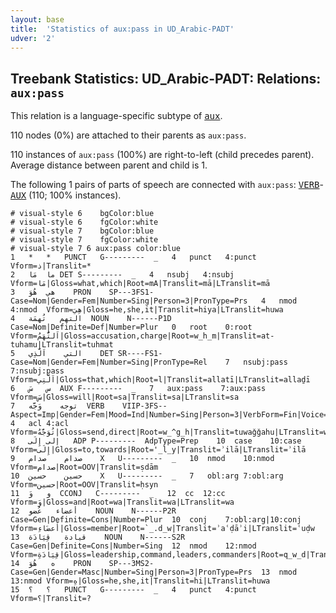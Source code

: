 ```yaml
---
layout: base
title:  'Statistics of aux:pass in UD_Arabic-PADT'
udver: '2'
---
```


## Treebank Statistics: UD_Arabic-PADT: Relations: `aux:pass`

This relation is a language-specific subtype of <tt><a href="ar_padt-dep-aux.html">aux</a></tt>.

110 nodes (0%) are attached to their parents as `aux:pass`.

110 instances of `aux:pass` (100%) are right-to-left (child precedes parent).
Average distance between parent and child is 1.

The following 1 pairs of parts of speech are connected with `aux:pass`: <tt><a href="ar_padt-pos-VERB.html">VERB</a></tt>-<tt><a href="ar_padt-pos-AUX.html">AUX</a></tt> (110; 100% instances).


~~~ conllu
# visual-style 6	bgColor:blue
# visual-style 6	fgColor:white
# visual-style 7	bgColor:blue
# visual-style 7	fgColor:white
# visual-style 7 6 aux:pass	color:blue
1	*	*	PUNCT	G---------	_	4	punct	4:punct	Vform=ذ|Translit=*
2	ما	مَا	DET	S---------	_	4	nsubj	4:nsubj	Vform=مَا|Gloss=what,which|Root=mA|Translit=mā|LTranslit=mā
3	هي	هُوَ	PRON	SP---3FS1-	Case=Nom|Gender=Fem|Number=Sing|Person=3|PronType=Prs	4	nmod	4:nmod	Vform=هِيَ|Gloss=he,she,it|Translit=hiya|LTranslit=huwa
4	التهم	تُهمَة	NOUN	N------P1D	Case=Nom|Definite=Def|Number=Plur	0	root	0:root	Vform=اَلتُّهَمُ|Gloss=accusation,charge|Root=w_h_m|Translit=at-tuhamu|LTranslit=tuhmat
5	التي	اَلَّذِي	DET	SR----FS1-	Case=Nom|Gender=Fem|Number=Sing|PronType=Rel	7	nsubj:pass	7:nsubj:pass	Vform=اَلَّتِي|Gloss=that,which|Root=l|Translit=allatī|LTranslit=allaḏī
6	س	سَ	AUX	F---------	_	7	aux:pass	7:aux:pass	Vform=سَ|Gloss=will|Root=sa|Translit=sa|LTranslit=sa
7	توجه	وَجَّه	VERB	VIIP-3FS--	Aspect=Imp|Gender=Fem|Mood=Ind|Number=Sing|Person=3|VerbForm=Fin|Voice=Pass	4	acl	4:acl	Vform=تُوَجَّهُ|Gloss=send,direct|Root=w_^g_h|Translit=tuwaǧǧahu|LTranslit=waǧǧah
8	إلى	إِلَى	ADP	P---------	AdpType=Prep	10	case	10:case	Vform=إِلَى|Gloss=to,towards|Root='_l_y|Translit=ʾilā|LTranslit=ʾilā
9	صدام	صدام	X	U---------	_	10	nmod	10:nmod	Vform=صدام|Root=OOV|Translit=ṣdām
10	حسين	حسين	X	U---------	_	7	obl:arg	7:obl:arg	Vform=حسين|Root=OOV|Translit=ḥsyn
11	و	وَ	CCONJ	C---------	_	12	cc	12:cc	Vform=وَ|Gloss=and|Root=wa|Translit=wa|LTranslit=wa
12	أعضاء	عُضو	NOUN	N------P2R	Case=Gen|Definite=Cons|Number=Plur	10	conj	7:obl:arg|10:conj	Vform=أَعضَاءِ|Gloss=member|Root=`_.d_w|Translit=ʾaʿḍāʾi|LTranslit=ʿuḍw
13	قيادة	قِيَادَة	NOUN	N------S2R	Case=Gen|Definite=Cons|Number=Sing	12	nmod	12:nmod	Vform=قِيَادَةِ|Gloss=leadership,command,leaders,commanders|Root=q_w_d|Translit=qiyādati|LTranslit=qiyādat
14	ه	هُوَ	PRON	SP---3MS2-	Case=Gen|Gender=Masc|Number=Sing|Person=3|PronType=Prs	13	nmod	13:nmod	Vform=هِ|Gloss=he,she,it|Translit=hi|LTranslit=huwa
15	؟	؟	PUNCT	G---------	_	4	punct	4:punct	Vform=؟|Translit=?

~~~


